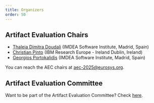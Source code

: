 ```yaml
---
title: Organizers
order: 50
---
```


## Artifact Evaluation Chairs

* [Thaleia Dimitra Doudali](https://thaleia-dimitradoudali.github.io/) (IMDEA Software Institute, Madrid, Spain)
* [Christian Pinto](https://research.ibm.com/people/christian-pinto) (IBM Research Europe - Ireland Dublin, Ireland)
* [Georgios Portokalidis](https://www.portokalidis.net) (IMDEA Software Institute, Madrid, Spain)

You can reach the AEC chairs at [aec-2025@eurosys.org](mailto:aec-2025@eurosys.org).


## Artifact Evaluation Committee

Want to be part of the Artifact Evaluation Committee?
Check [here](aec-call).
